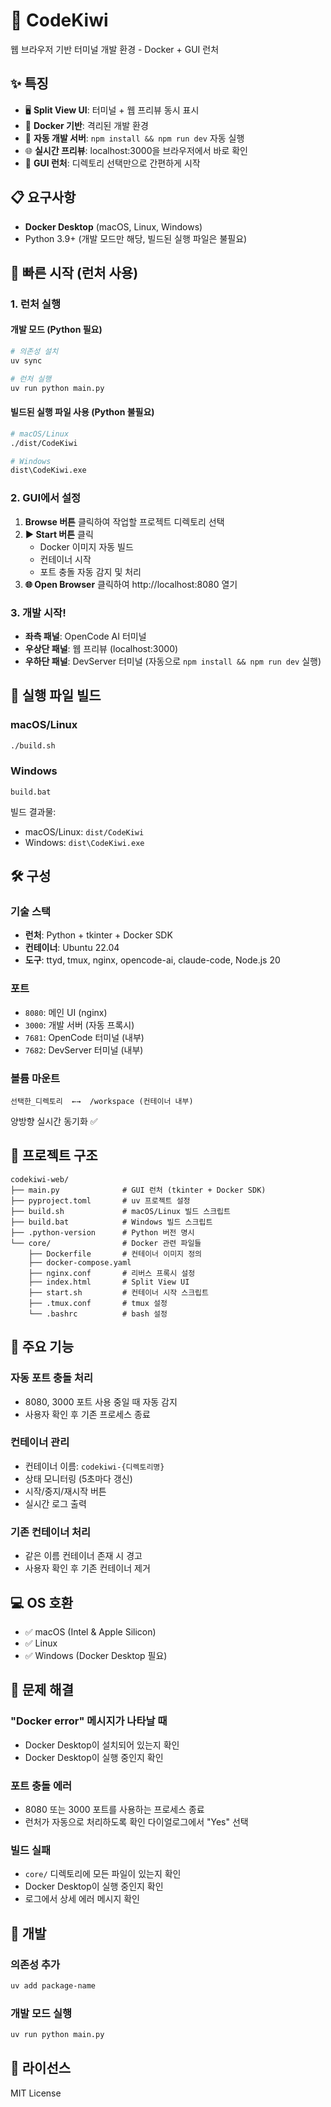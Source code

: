 # 🥝 CodeKiwi

웹 브라우저 기반 터미널 개발 환경 - Docker + GUI 런처

## ✨ 특징

- 🖥️ **Split View UI**: 터미널 + 웹 프리뷰 동시 표시
- 🐳 **Docker 기반**: 격리된 개발 환경
- 🔧 **자동 개발 서버**: `npm install && npm run dev` 자동 실행
- 🌐 **실시간 프리뷰**: localhost:3000을 브라우저에서 바로 확인
- 🎨 **GUI 런처**: 디렉토리 선택만으로 간편하게 시작

## 📋 요구사항

- **Docker Desktop** (macOS, Linux, Windows)
- Python 3.9+ (개발 모드만 해당, 빌드된 실행 파일은 불필요)

## 🚀 빠른 시작 (런처 사용)

### 1. 런처 실행

#### 개발 모드 (Python 필요)
```bash
# 의존성 설치
uv sync

# 런처 실행
uv run python main.py
```

#### 빌드된 실행 파일 사용 (Python 불필요)
```bash
# macOS/Linux
./dist/CodeKiwi

# Windows
dist\CodeKiwi.exe
```

### 2. GUI에서 설정

1. **Browse 버튼** 클릭하여 작업할 프로젝트 디렉토리 선택
2. **▶ Start 버튼** 클릭
   - Docker 이미지 자동 빌드
   - 컨테이너 시작
   - 포트 충돌 자동 감지 및 처리
3. **🌐 Open Browser** 클릭하여 http://localhost:8080 열기

### 3. 개발 시작!

- **좌측 패널**: OpenCode AI 터미널
- **우상단 패널**: 웹 프리뷰 (localhost:3000)
- **우하단 패널**: DevServer 터미널 (자동으로 `npm install && npm run dev` 실행)

## 🔨 실행 파일 빌드

### macOS/Linux
```bash
./build.sh
```

### Windows
```batch
build.bat
```

빌드 결과물:
- macOS/Linux: `dist/CodeKiwi`
- Windows: `dist\CodeKiwi.exe`

## 🛠️ 구성

### 기술 스택
- **런처**: Python + tkinter + Docker SDK
- **컨테이너**: Ubuntu 22.04
- **도구**: ttyd, tmux, nginx, opencode-ai, claude-code, Node.js 20

### 포트
- `8080`: 메인 UI (nginx)
- `3000`: 개발 서버 (자동 프록시)
- `7681`: OpenCode 터미널 (내부)
- `7682`: DevServer 터미널 (내부)

### 볼륨 마운트
```
선택한_디렉토리  ←→  /workspace (컨테이너 내부)
```
양방향 실시간 동기화 ✅

## 📁 프로젝트 구조

```
codekiwi-web/
├── main.py              # GUI 런처 (tkinter + Docker SDK)
├── pyproject.toml       # uv 프로젝트 설정
├── build.sh             # macOS/Linux 빌드 스크립트
├── build.bat            # Windows 빌드 스크립트
├── .python-version      # Python 버전 명시
└── core/                # Docker 관련 파일들
    ├── Dockerfile       # 컨테이너 이미지 정의
    ├── docker-compose.yaml
    ├── nginx.conf       # 리버스 프록시 설정
    ├── index.html       # Split View UI
    ├── start.sh         # 컨테이너 시작 스크립트
    ├── .tmux.conf       # tmux 설정
    └── .bashrc          # bash 설정
```

## 🎯 주요 기능

### 자동 포트 충돌 처리
- 8080, 3000 포트 사용 중일 때 자동 감지
- 사용자 확인 후 기존 프로세스 종료

### 컨테이너 관리
- 컨테이너 이름: `codekiwi-{디렉토리명}`
- 상태 모니터링 (5초마다 갱신)
- 시작/중지/재시작 버튼
- 실시간 로그 출력

### 기존 컨테이너 처리
- 같은 이름 컨테이너 존재 시 경고
- 사용자 확인 후 기존 컨테이너 제거

## 💻 OS 호환

- ✅ macOS (Intel & Apple Silicon)
- ✅ Linux
- ✅ Windows (Docker Desktop 필요)

## 🐛 문제 해결

### "Docker error" 메시지가 나타날 때
- Docker Desktop이 설치되어 있는지 확인
- Docker Desktop이 실행 중인지 확인

### 포트 충돌 에러
- 8080 또는 3000 포트를 사용하는 프로세스 종료
- 런처가 자동으로 처리하도록 확인 다이얼로그에서 "Yes" 선택

### 빌드 실패
- `core/` 디렉토리에 모든 파일이 있는지 확인
- Docker Desktop이 실행 중인지 확인
- 로그에서 상세 에러 메시지 확인

## 📝 개발

### 의존성 추가
```bash
uv add package-name
```

### 개발 모드 실행
```bash
uv run python main.py
```

## 📄 라이선스

MIT License
